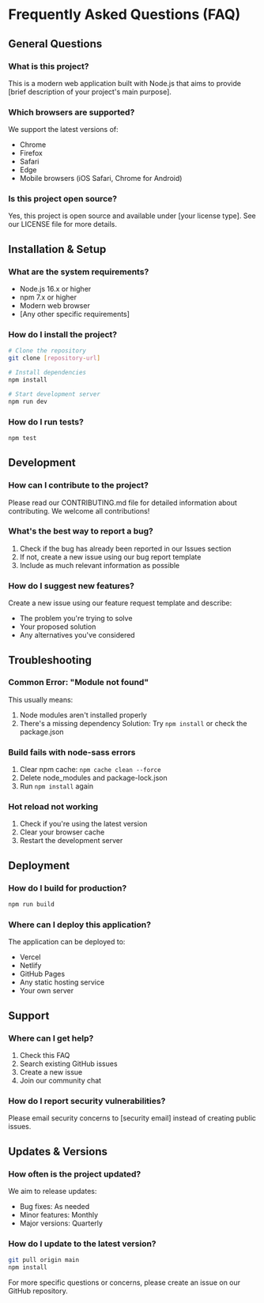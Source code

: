 # Frequently Asked Questions (FAQ)

## General Questions

### What is this project?
This is a modern web application built with Node.js that aims to provide [brief description of your project's main purpose].

### Which browsers are supported?
We support the latest versions of:
- Chrome
- Firefox
- Safari
- Edge
- Mobile browsers (iOS Safari, Chrome for Android)

### Is this project open source?
Yes, this project is open source and available under [your license type]. See our LICENSE file for more details.

## Installation & Setup

### What are the system requirements?
- Node.js 16.x or higher
- npm 7.x or higher
- Modern web browser
- [Any other specific requirements]

### How do I install the project?
```bash
# Clone the repository
git clone [repository-url]

# Install dependencies
npm install

# Start development server
npm run dev
```

### How do I run tests?
```bash
npm test
```

## Development

### How can I contribute to the project?
Please read our CONTRIBUTING.md file for detailed information about contributing. We welcome all contributions!

### What's the best way to report a bug?
1. Check if the bug has already been reported in our Issues section
2. If not, create a new issue using our bug report template
3. Include as much relevant information as possible

### How do I suggest new features?
Create a new issue using our feature request template and describe:
- The problem you're trying to solve
- Your proposed solution
- Any alternatives you've considered

## Troubleshooting

### Common Error: "Module not found"
This usually means:
1. Node modules aren't installed properly
2. There's a missing dependency
Solution: Try `npm install` or check the package.json

### Build fails with node-sass errors
1. Clear npm cache: `npm cache clean --force`
2. Delete node_modules and package-lock.json
3. Run `npm install` again

### Hot reload not working
1. Check if you're using the latest version
2. Clear your browser cache
3. Restart the development server

## Deployment

### How do I build for production?
```bash
npm run build
```

### Where can I deploy this application?
The application can be deployed to:
- Vercel
- Netlify
- GitHub Pages
- Any static hosting service
- Your own server

## Support

### Where can I get help?
1. Check this FAQ
2. Search existing GitHub issues
3. Create a new issue
4. Join our community chat

### How do I report security vulnerabilities?
Please email security concerns to [security email] instead of creating public issues.

## Updates & Versions

### How often is the project updated?
We aim to release updates:
- Bug fixes: As needed
- Minor features: Monthly
- Major versions: Quarterly

### How do I update to the latest version?
```bash
git pull origin main
npm install
```

For more specific questions or concerns, please create an issue on our GitHub repository. 